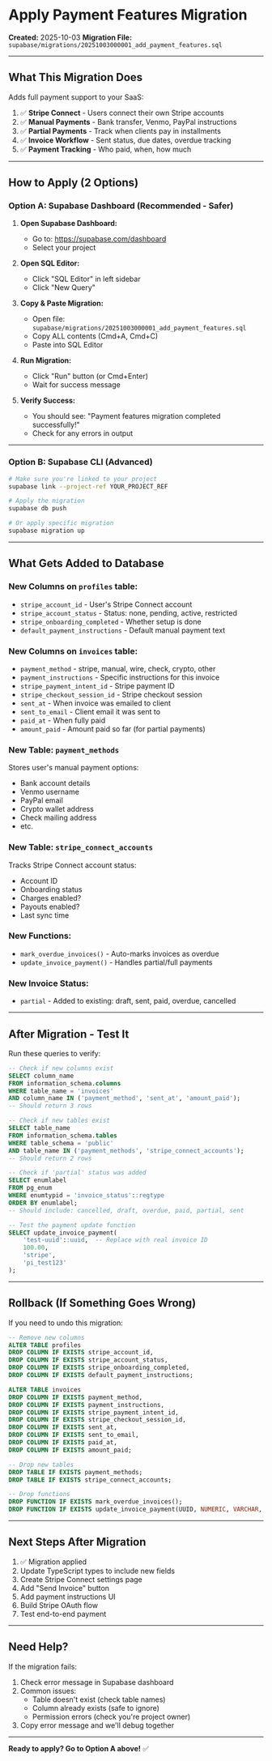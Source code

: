 # Apply Payment Features Migration

**Created:** 2025-10-03
**Migration File:** `supabase/migrations/20251003000001_add_payment_features.sql`

---

## What This Migration Does

Adds full payment support to your SaaS:

1. ✅ **Stripe Connect** - Users connect their own Stripe accounts
2. ✅ **Manual Payments** - Bank transfer, Venmo, PayPal instructions
3. ✅ **Partial Payments** - Track when clients pay in installments
4. ✅ **Invoice Workflow** - Sent status, due dates, overdue tracking
5. ✅ **Payment Tracking** - Who paid, when, how much

---

## How to Apply (2 Options)

### Option A: Supabase Dashboard (Recommended - Safer)

1. **Open Supabase Dashboard:**
   - Go to: https://supabase.com/dashboard
   - Select your project

2. **Open SQL Editor:**
   - Click "SQL Editor" in left sidebar
   - Click "New Query"

3. **Copy & Paste Migration:**
   - Open file: `supabase/migrations/20251003000001_add_payment_features.sql`
   - Copy ALL contents (Cmd+A, Cmd+C)
   - Paste into SQL Editor

4. **Run Migration:**
   - Click "Run" button (or Cmd+Enter)
   - Wait for success message

5. **Verify Success:**
   - You should see: "Payment features migration completed successfully!"
   - Check for any errors in output

---

### Option B: Supabase CLI (Advanced)

```bash
# Make sure you're linked to your project
supabase link --project-ref YOUR_PROJECT_REF

# Apply the migration
supabase db push

# Or apply specific migration
supabase migration up
```

---

## What Gets Added to Database

### New Columns on `profiles` table:
- `stripe_account_id` - User's Stripe Connect account
- `stripe_account_status` - Status: none, pending, active, restricted
- `stripe_onboarding_completed` - Whether setup is done
- `default_payment_instructions` - Default manual payment text

### New Columns on `invoices` table:
- `payment_method` - stripe, manual, wire, check, crypto, other
- `payment_instructions` - Specific instructions for this invoice
- `stripe_payment_intent_id` - Stripe payment ID
- `stripe_checkout_session_id` - Stripe checkout session
- `sent_at` - When invoice was emailed to client
- `sent_to_email` - Client email it was sent to
- `paid_at` - When fully paid
- `amount_paid` - Amount paid so far (for partial payments)

### New Table: `payment_methods`
Stores user's manual payment options:
- Bank account details
- Venmo username
- PayPal email
- Crypto wallet address
- Check mailing address
- etc.

### New Table: `stripe_connect_accounts`
Tracks Stripe Connect account status:
- Account ID
- Onboarding status
- Charges enabled?
- Payouts enabled?
- Last sync time

### New Functions:
- `mark_overdue_invoices()` - Auto-marks invoices as overdue
- `update_invoice_payment()` - Handles partial/full payments

### New Invoice Status:
- `partial` - Added to existing: draft, sent, paid, overdue, cancelled

---

## After Migration - Test It

Run these queries to verify:

```sql
-- Check if new columns exist
SELECT column_name
FROM information_schema.columns
WHERE table_name = 'invoices'
AND column_name IN ('payment_method', 'sent_at', 'amount_paid');
-- Should return 3 rows

-- Check if new tables exist
SELECT table_name
FROM information_schema.tables
WHERE table_schema = 'public'
AND table_name IN ('payment_methods', 'stripe_connect_accounts');
-- Should return 2 rows

-- Check if 'partial' status was added
SELECT enumlabel
FROM pg_enum
WHERE enumtypid = 'invoice_status'::regtype
ORDER BY enumlabel;
-- Should include: cancelled, draft, overdue, paid, partial, sent

-- Test the payment update function
SELECT update_invoice_payment(
    'test-uuid'::uuid,  -- Replace with real invoice ID
    100.00,
    'stripe',
    'pi_test123'
);
```

---

## Rollback (If Something Goes Wrong)

If you need to undo this migration:

```sql
-- Remove new columns
ALTER TABLE profiles
DROP COLUMN IF EXISTS stripe_account_id,
DROP COLUMN IF EXISTS stripe_account_status,
DROP COLUMN IF EXISTS stripe_onboarding_completed,
DROP COLUMN IF EXISTS default_payment_instructions;

ALTER TABLE invoices
DROP COLUMN IF EXISTS payment_method,
DROP COLUMN IF EXISTS payment_instructions,
DROP COLUMN IF EXISTS stripe_payment_intent_id,
DROP COLUMN IF EXISTS stripe_checkout_session_id,
DROP COLUMN IF EXISTS sent_at,
DROP COLUMN IF EXISTS sent_to_email,
DROP COLUMN IF EXISTS paid_at,
DROP COLUMN IF EXISTS amount_paid;

-- Drop new tables
DROP TABLE IF EXISTS payment_methods;
DROP TABLE IF EXISTS stripe_connect_accounts;

-- Drop functions
DROP FUNCTION IF EXISTS mark_overdue_invoices();
DROP FUNCTION IF EXISTS update_invoice_payment(UUID, NUMERIC, VARCHAR, VARCHAR);
```

---

## Next Steps After Migration

1. ✅ Migration applied
2. Update TypeScript types to include new fields
3. Create Stripe Connect settings page
4. Add "Send Invoice" button
5. Add payment instructions UI
6. Build Stripe OAuth flow
7. Test end-to-end payment

---

## Need Help?

If the migration fails:
1. Check error message in Supabase dashboard
2. Common issues:
   - Table doesn't exist (check table names)
   - Column already exists (safe to ignore)
   - Permission errors (check you're project owner)
3. Copy error message and we'll debug together

---

**Ready to apply? Go to Option A above!** ✅
